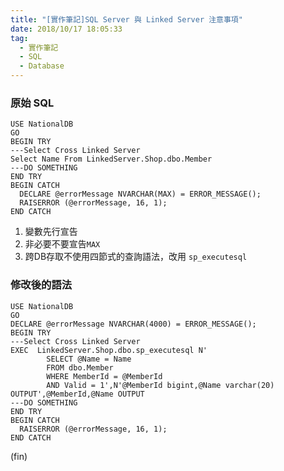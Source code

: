```yaml
---
title: "[實作筆記]SQL Server 與 Linked Server 注意事項"
date: 2018/10/17 18:05:33
tag:
  - 實作筆記
  - SQL
  - Database
---
```

### 原始 SQL

```SQL=4
USE NationalDB
GO
BEGIN TRY
---Select Cross Linked Server
Select Name From LinkedServer.Shop.dbo.Member
---DO SOMETHING
END TRY
BEGIN CATCH
  DECLARE @errorMessage NVARCHAR(MAX) = ERROR_MESSAGE();
  RAISERROR (@errorMessage, 16, 1);
END CATCH
```

1. 變數先行宣告
2. 非必要不要宣告`MAX`
3. 跨DB存取不使用四節式的查詢語法，改用 `sp_executesql`

### 修改後的語法

```SQL=4
USE NationalDB
GO
DECLARE @errorMessage NVARCHAR(4000) = ERROR_MESSAGE();
BEGIN TRY
---Select Cross Linked Server
EXEC  LinkedServer.Shop.dbo.sp_executesql N'
        SELECT @Name = Name
        FROM dbo.Member
        WHERE MemberId = @MemberId
        AND Valid = 1',N'@MemberId bigint,@Name varchar(20) OUTPUT',@MemberId,@Name OUTPUT
---DO SOMETHING
END TRY
BEGIN CATCH
  RAISERROR (@errorMessage, 16, 1);
END CATCH
```

(fin)
